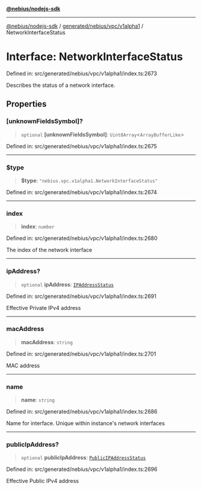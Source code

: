 [**@nebius/nodejs-sdk**](../../../../../README.md)

---

[@nebius/nodejs-sdk](../../../../../README.md) / [generated/nebius/vpc/v1alpha1](../README.md) / NetworkInterfaceStatus

# Interface: NetworkInterfaceStatus

Defined in: src/generated/nebius/vpc/v1alpha1/index.ts:2673

Describes the status of a network interface.

## Properties

### \[unknownFieldsSymbol\]?

> `optional` **\[unknownFieldsSymbol\]**: `Uint8Array`\<`ArrayBufferLike`\>

Defined in: src/generated/nebius/vpc/v1alpha1/index.ts:2675

---

### $type

> **$type**: `"nebius.vpc.v1alpha1.NetworkInterfaceStatus"`

Defined in: src/generated/nebius/vpc/v1alpha1/index.ts:2674

---

### index

> **index**: `number`

Defined in: src/generated/nebius/vpc/v1alpha1/index.ts:2680

The index of the network interface

---

### ipAddress?

> `optional` **ipAddress**: [`IPAddressStatus`](IPAddressStatus.md)

Defined in: src/generated/nebius/vpc/v1alpha1/index.ts:2691

Effective Private IPv4 address

---

### macAddress

> **macAddress**: `string`

Defined in: src/generated/nebius/vpc/v1alpha1/index.ts:2701

MAC address

---

### name

> **name**: `string`

Defined in: src/generated/nebius/vpc/v1alpha1/index.ts:2686

Name for interface.
Unique within instance's network interfaces

---

### publicIpAddress?

> `optional` **publicIpAddress**: [`PublicIPAddressStatus`](PublicIPAddressStatus.md)

Defined in: src/generated/nebius/vpc/v1alpha1/index.ts:2696

Effective Public IPv4 address
